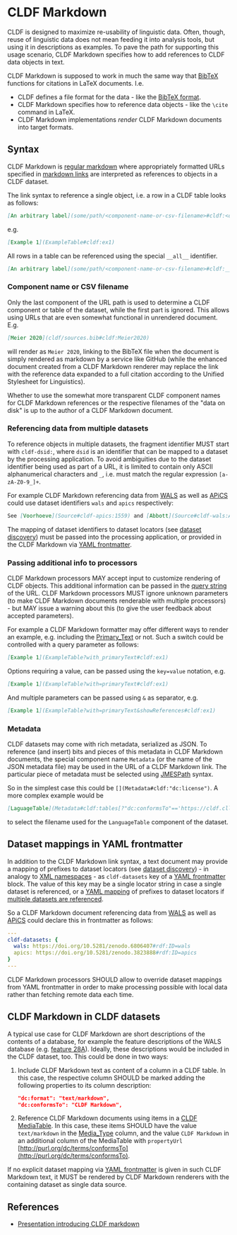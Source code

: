 # CLDF Markdown

CLDF is designed to maximize re-usability of linguistic data. Often, though, reuse of linguistic data does not
mean feeding it into analysis tools, but using it in descriptions as examples. To pave the path for supporting
this usage scenario, CLDF Markdown specifies how to add references to CLDF data objects in text.

CLDF Markdown is supposed to work in much the same way that [BibTeX](http://www.bibtex.org/) functions for citations
in LaTeX documents. I.e.
- CLDF defines a file format for the data - like the [BibTeX format](http://www.bibtex.org/Format/).
- CLDF Markdown specifies how to reference data objects - like the `\cite` command in LaTeX.
- CLDF Markdown implementations *render* CLDF Markdown documents into target formats.


## Syntax

CLDF Markdown is [regular markdown](https://commonmark.org/) where appropriately formatted URLs specified in 
[markdown links](https://www.markdownguide.org/basic-syntax/#links)
are interpreted as references to objects in a CLDF dataset.

The link syntax to reference a single object, i.e. a row in a CLDF table looks as follows:
```markdown
[An arbitrary label](some/path/<component-name-or-csv-filename>#cldf:<obect-id>)
```
e.g.
```markdown
[Example 1](ExampleTable#cldf:ex1)
```

All rows in a table can be referenced using the special `__all__` identifier.
```markdown
[An arbitrary label](some/path/<component-name-or-csv-filename>#cldf:__all__)
```


### Component name or CSV filename

Only the last component of the URL path is used to determine a CLDF component or table of the dataset, while
the first part is ignored. This allows using URLs that are even somewhat functional in unrendered
document. E.g.
```markdown
[Meier 2020](cldf/sources.bib#cldf:Meier2020)
```
will render as `Meier 2020`, linking to the BibTeX file when the document is simply rendered as markdown by
a service like GitHub (while the enhanced document created from a CLDF Markdown renderer may replace the link with
the reference data expanded to a full citation according to the Unified Stylesheet for Linguistics).

Whether to use the somewhat more transparent CLDF component names for CLDF Markdown references or
the respective filenames of the "data on disk" is up to the author of a CLDF Markdown document.


### Referencing data from multiple datasets

To reference objects in multiple datasets, the fragment identifier MUST start with `cldf-dsid:`, where `dsid` is
an identifier that can be mapped to a dataset by the processing application. To avoid ambiguities due to the dataset
identifier being used as part of a URL, it is limited to contain only ASCII alphanumerical characters and `_`, i.e.
must match the regular expression `[a-zA-Z0-9_]+`.

For example CLDF Markdown referencing data from [WALS](https://doi.org/10.5281/zenodo.6806407) as well as 
[APiCS](https://doi.org/10.5281/zenodo.3823888) could use dataset identifiers `wals` and `apics` respectively:
```markdown
See [Voorhoeve](Source#cldf-apics:1559) and [Abbott](Source#cldf-wals:Abbott-2000)
```

The mapping of dataset identifiers to dataset locators (see [dataset discovery](discovery.md)) must be passed into
the processing application, or provided in the CLDF Markdown via [YAML frontmatter](#dataset-mappings-in-yaml-frontmatter).


### Passing additional info to processors

CLDF Markdown processors MAY accept input to customize rendering of CLDF objects. This additional information can
be passed in the [query string](https://en.wikipedia.org/wiki/Query_string) of the URL. CLDF Markdown processors MUST ignore
unknown parameters (to make CLDF Markdown documents renderable with multiple processors) - but MAY issue a warning about this
(to give the user feedback about accepted parameters).

For example a CLDF Markdown formatter may offer different ways to render an example, e.g. including the
[Primary_Text](https://cldf.clld.org/v1.0/terms.html#primaryText) or not. Such a switch could be controlled with a
query parameter as follows:
```markdown
[Example 1](ExampleTable?with_primaryText#cldf:ex1)
```

Options requiring a value, can be passed using the `key=value` notation, e.g.
```markdown
[Example 1](ExampleTable?with=primaryText#cldf:ex1)
```

And multiple parameters can be passed using `&` as separator, e.g.
```markdown
[Example 1](ExampleTable?with=primaryText&showReferences#cldf:ex1)
```


### Metadata

CLDF datasets may come with rich metadata, serialized as JSON. To reference (and insert) bits and pieces of this
metadata in CLDF Markdown documents, the special component name `Metadata` (or the name of the JSON metadata
file) may be used in the URL of a CLDF Markdown link. The particular piece of metadata must be selected using 
[JMESPath](https://jmespath.org/) syntax.

So in the simplest case this could be `[](Metadata#cldf:"dc:license")`. A more complex example would be
```markdown
[LaguageTable](Metadata#cldf:tables[?"dc:conformsTo"=='https://cldf.clld.org/v1.0/terms.rdf#LanguageTable'].url | [0])
```
to select the filename used for the `LanguageTable` component of the dataset.


## Dataset mappings in YAML frontmatter

In addition to the CLDF Markdown link syntax, a text document may provide a mapping of prefixes to dataset locators
(see [dataset discovery](discovery.md)) - in analogy to [XML namespaces](https://en.wikipedia.org/wiki/XML_namespace#Namespace_declaration) - as 
`cldf-datasets` key of a [YAML frontmatter](https://jekyllrb.com/docs/front-matter/) block. The value of this key may
be a single locator string in case a single dataset is referenced, or a [YAML mapping](https://yaml.org/spec/1.2.2/#21-collections) of 
prefixes to dataset locators if [multiple datasets are referenced](#referencing-data-from-multiple-datasets).

So a CLDF Markdown document referencing data from [WALS](https://wals.info) as well as [APiCS](https://apics-online.info)
could declare this in frontmatter as follows:
```yaml
---
cldf-datasets: {
  wals: https://doi.org/10.5281/zenodo.6806407#rdf:ID=wals
  apics: https://doi.org/10.5281/zenodo.3823888#rdf:ID=apics
}
---
```

CLDF Markdown processors SHOULD allow to override dataset mappings from YAML frontmatter in order to make processing
possible with local data rather than fetching remote data each time.


## CLDF Markdown in CLDF datasets

A typical use case for CLDF Markdown are short descriptions of the contents of a database, for example the feature
descriptions of the WALS database (e.g. [feature 28A](https://wals.info/chapter/28)). Ideally, these descriptions
would be included in the CLDF dataset, too. This could be done in two ways:

1. Include CLDF Markdown text as content of a column in a CLDF table. In this case, the respective column SHOULD be
   marked adding the following properties to its column description:
   ```json
   "dc:format": "text/markdown",
   "dc:conformsTo": "CLDF Markdown",
   ```
2. Reference CLDF Markdown documents using items in a [CLDF MediaTable](../components/media/). In this case, these items
   SHOULD have the value `text/markdown` in the [Media_Type](https://cldf.clld.org/v1.0/terms.rdf#mediaType) column,
   and the value `CLDF Markdown` in an additional column of the MediaTable with `propertyUrl`
   [http://purl.org/dc/terms/conformsTo](http://purl.org/dc/terms/conformsTo).

If no explicit dataset mapping via [YAML frontmatter](#dataset-mappings-in-yaml-frontmatter) is given in such CLDF
Markdown text, it MUST be rendered by CLDF Markdown renderers with the containing dataset as single data source.


## References

- [Presentation introducing CLDF markdown](https://pad.gwdg.de/kRxjETnhQqqQ0LESDyTlOg)
